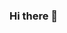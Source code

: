 ### Hi there 👋

<!--
**LUTTAPI123/LUTTAPI123** is a ✨ _special_ ✨ repository because its `README.md` (this file) appears on your GitHub profile.

Here are some ideas to get you started:
https://discord.c99.nl/widget/theme-3/806458021848678420.png
- 🔭 I’m currently working on ...
- 🌱 I’m currently learning ...
- 👯 I’m looking to collaborate on ...
- 🤔 I’m looking for help with ...
- 💬 Ask me about ...
- 📫 How to reach me: ...
- 😄 Pronouns: ...
- ⚡ Fun fact: ...
-->
